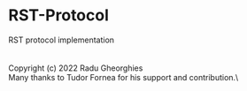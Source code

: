 # RST-Protocol
RST protocol implementation\
\
\
Copyright (c) 2022 Radu Gheorghies\
Many thanks to Tudor Fornea for his support and contribution.\